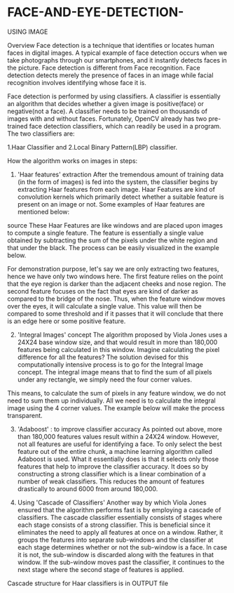 # FACE-AND-EYE-DETECTION-

USING IMAGE

Overview
Face detection is a technique that identifies or locates human faces in digital images. 
A typical example of face detection occurs when we take photographs through our smartphones, and it instantly detects faces in the picture. 
Face detection is different from Face recognition. Face detection detects merely the presence of faces in an image while facial recognition involves identifying whose face it is.

Face detection is performed by using classifiers. A classifier is essentially an algorithm that decides whether a given image is positive(face) or negative(not a face). A classifier needs to be trained on thousands of images with and without faces. Fortunately, OpenCV already has two pre-trained face detection classifiers, which can readily be used in a program. The two classifiers are:

1.Haar Classifier and
2.Local Binary Pattern(LBP) classifier.

How the algorithm works on images in steps:
1. 'Haar features' extraction
After the tremendous amount of training data (in the form of images) is fed into the system, the classifier begins by extracting Haar features from each image. Haar Features are kind of convolution kernels which primarily detect whether a suitable feature is present on an image or not. Some examples of Haar features are mentioned below:


source
These Haar Features are like windows and are placed upon images to compute a single feature. The feature is essentially a single value obtained by subtracting the sum
of the pixels under the white region and that under the black. The process can be easily visualized in the example below.


For demonstration purpose, let's say we are only extracting two features, hence we have only two windows here. 
The first feature relies on the point that the eye region is darker than the adjacent cheeks and nose region. 
The second feature focuses on the fact that eyes are kind of darker as compared to the bridge of the nose.
Thus, when the feature window moves over the eyes, it will calculate a single value. This value will then be compared to some threshold and if it passes that it will 
conclude that there is an edge here or some positive feature.

2. 'Integral Images' concept
The algorithm proposed by Viola Jones uses a 24X24 base window size, and that would result in more than 180,000 features being calculated in this window. 
Imagine calculating the pixel difference for all the features? The solution devised for this computationally intensive process is to go for the Integral Image concept. 
The integral image means that to find the sum of all pixels under any rectangle, we simply need the four corner values.

This means, to calculate the sum of pixels in any feature window, we do not need to sum them up individually. 
All we need is to calculate the integral image using the 4 corner values. The example below will make the process transparent.

3. 'Adaboost' : to improve classifier accuracy
As pointed out above, more than 180,000 features values result within a 24X24 window. However, not all features are useful for identifying a face. 
To only select the best feature out of the entire chunk, a machine learning algorithm called Adaboost is used.
What it essentially does is that it selects only those features that help to improve the classifier accuracy. 
It does so by constructing a strong classifier which is a linear combination of a number of weak classifiers. 
This reduces the amount of features drastically to around 6000 from around 180,000.

4. Using 'Cascade of Classifiers'
Another way by which Viola Jones ensured that the algorithm performs fast is by employing a cascade of classifiers. 
The cascade classifier essentially consists of stages where each stage consists of a strong classifier. 
This is beneficial since it eliminates the need to apply all features at once on a window. Rather, 
it groups the features into separate sub-windows and the classifier at each stage determines whether or not the sub-window is a face. 
In case it is not, the sub-window is discarded along with the features in that window. If the sub-window moves past the classifier, 
it continues to the next stage where the second stage of features is applied. 

Cascade structure for Haar classifiers is in OUTPUT file
